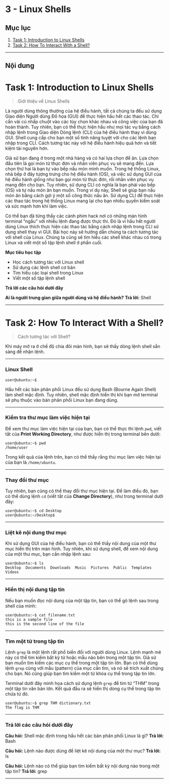# 3 - Linux Shells

## Mục lục

1. [Task 1: Introduction to Linux Shells](#task-1-introduction-to-linux-shells)
2. [Task 2: How To Interact With a Shell?](#task-2-how-to-interact-with-a-shell)


---

## Nội dung

# Task 1: Introduction to Linux Shells

>Giới thiệu về Linux Shells

Là người dùng thông thường của hệ điều hành, tất cả chúng ta đều sử dụng Giao diện Người dùng Đồ họa (GUI) để thực hiện hầu hết các thao tác. Chỉ cần vài cú nhấp chuột vào các tùy chọn khác nhau và công việc của bạn đã hoàn thành. Tuy nhiên, bạn có thể thực hiện hầu như mọi tác vụ bằng cách nhập lệnh trong Giao diện Dòng lệnh (CLI) của hệ điều hành thay vì dùng GUI. Shell cung cấp cho bạn một số tính năng tuyệt vời cho các lệnh bạn nhập trong CLI. Cách tương tác này với hệ điều hành hiệu quả hơn và tiết kiệm tài nguyên hơn.

Giả sử bạn đang ở trong một nhà hàng và có hai lựa chọn để ăn. Lựa chọn đầu tiên là gọi món từ thực đơn và nhân viên phục vụ sẽ mang đến. Lựa chọn thứ hai là bạn tự vào bếp nấu món mình muốn. Trong hệ thống Linux, nhà bếp ở đây tượng trưng cho hệ điều hành (OS), và việc sử dụng GUI của hệ điều hành giống như bạn gọi món từ thực đơn, rồi nhân viên phục vụ mang đến cho bạn. Tuy nhiên, sử dụng CLI có nghĩa là bạn phải vào bếp (OS) và tự nấu món ăn bạn muốn. Trong ví dụ này, Shell sẽ giúp bạn nấu món ăn bằng cách gợi ý một số công thức nấu ăn. Sử dụng CLI để thực hiện các thao tác trong hệ thống Linux mang lại cho bạn nhiều quyền kiểm soát và sức mạnh hơn khi làm việc.

Có thể bạn đã từng thấy các cảnh phim hack nơi có những màn hình terminal “ngầu” với nhiều lệnh đang được thực thi. Đó là vì hầu hết người dùng Linux thích thực hiện các thao tác bằng cách nhập lệnh trong CLI sử dụng shell thay vì GUI. Bài học này sẽ hướng dẫn chúng ta cách tương tác với shell của Linux. Chúng ta cũng sẽ tìm hiểu các shell khác nhau có trong Linux và viết một số tập lệnh shell ở phần cuối.

**Mục tiêu học tập**

* Học cách tương tác với Linux shell
* Sử dụng các lệnh shell cơ bản
* Tìm hiểu các loại shell trong Linux
* Viết một số tập lệnh shell

**Trả lời các câu hỏi dưới đây**

**Ai là người trung gian giữa người dùng và hệ điều hành?**
**Trả lời:** Shell

---

# Task 2: How To Interact With a Shell?

>Cách tương tác với Shell?

Khi máy mở ra ở chế độ chia đôi màn hình, bạn sẽ thấy dòng lệnh shell sẵn sàng để nhận lệnh.

---

### **Linux Shell**

```
user@ubuntu:~$
```

Hầu hết các bản phân phối Linux đều sử dụng Bash (Bourne Again Shell) làm shell mặc định. Tuy nhiên, shell mặc định hiển thị khi bạn mở terminal sẽ phụ thuộc vào bản phân phối Linux bạn đang dùng.

---

### **Kiểm tra thư mục làm việc hiện tại**

Để xem thư mục làm việc hiện tại của bạn, bạn có thể thực thi lệnh `pwd`, viết tắt của **Print Working Directory**, như được hiển thị trong terminal bên dưới:

```
user@ubuntu:~$ pwd
/home/user
```

Trong kết quả của lệnh trên, bạn có thể thấy rằng thư mục làm việc hiện tại của bạn là `/home/ubuntu`.

---

### **Thay đổi thư mục**

Tuy nhiên, bạn cũng có thể thay đổi thư mục hiện tại. Để làm điều đó, bạn có thể dùng lệnh `cd` (viết tắt của **Change Directory**), như trong terminal dưới đây:

```
user@ubuntu:~$ cd Desktop
user@ubuntu:~/Desktop$
```

---

### **Liệt kê nội dung thư mục**

Khi sử dụng GUI của hệ điều hành, bạn có thể thấy nội dung của một thư mục hiển thị trên màn hình. Tuy nhiên, khi sử dụng shell, để xem nội dung của một thư mục, bạn cần nhập lệnh sau:

```
user@ubuntu:~$ ls
Desktop  Documents  Downloads  Music  Pictures  Public  Templates  Videos
```
---

### **Hiển thị nội dung tập tin**

Nếu bạn muốn đọc nội dung của một tập tin, bạn có thể gõ lệnh sau trong shell của mình:

```
user@ubuntu:~$ cat filename.txt
this is a sample file
this is the second line of the file
```

---

### **Tìm một từ trong tập tin**

Lệnh `grep` là một lệnh rất phổ biến đối với người dùng Linux. Lệnh mạnh mẽ này có thể tìm kiếm bất kỳ từ hoặc mẫu nào bên trong một tập tin.
Giả sử bạn muốn tìm kiếm các mục cụ thể trong một tập tin lớn. Bạn có thể dùng lệnh `grep` cùng với mẫu (pattern) của mục cần tìm, và nó sẽ trích xuất chúng cho bạn. Nó cũng giúp bạn tìm kiếm một từ khóa cụ thể trong tập tin lớn.

Terminal dưới đây minh họa cách sử dụng lệnh `grep` để tìm từ “THM” trong một tập tin văn bản lớn. Kết quả đầu ra sẽ hiển thị dòng cụ thể trong tập tin chứa từ đó.

```
user@ubuntu:~$ grep THM dictionary.txt
The flag is THM
```

---

### **Trả lời các câu hỏi dưới đây**

**Câu hỏi:** Shell mặc định trong hầu hết các bản phân phối Linux là gì?
**Trả lời:** Bash

**Câu hỏi:** Lệnh nào được dùng để liệt kê nội dung của một thư mục?
**Trả lời:** ls

**Câu hỏi:** Lệnh nào có thể giúp bạn tìm kiếm bất kỳ nội dung nào trong một tập tin?
**Trả lời:** grep

---
